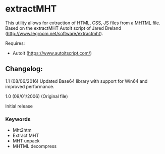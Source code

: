# extractMHT

This utility allows for extraction of HTML, CSS, JS files from a [MHTML file](https://es.wikipedia.org/wiki/MHTML). Based on the extractMHT AutoIt script of Jared Breland (http://www.legroom.net/software/extractmht).

Requires:
* AutoIt (https://www.autoitscript.com/)

## Changelog:

1.1 (08/06/2016)
   Updated Base64 library with support for Win64 and improved performance.

1.0 (09/01/2006) (Original file)

  Initial release

### Keywords
* Mht2htm
* Extract MHT
* MHT unpack
* MHTML decompress
